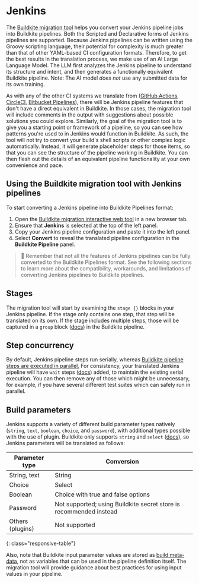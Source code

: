 # Jenkins

The [Buildkite migration tool](/docs/pipelines/migration/tool) helps you convert your Jenkins pipeline jobs into Buildkite pipelines. Both the Scripted and Declarative forms of Jenkins pipelines are supported. Because Jenkins pipelines can be written using the Groovy scripting language, their potential for complexity is much greater than that of other YAML-based CI configuration formats. Therefore, to get the best results in the translation process, we make use of an AI Large Language Model. The LLM first analyzes the Jenkins pipeline to understand its structure and intent, and then generates a functionally equivalent Buildkite pipeline. Note: The AI model *does not* use any submitted data for its own training.

As with any of the other CI systems we translate from ([GitHub Actions](docs/pipelines/migration/tool/github-actions), [CircleCI](/docs/pipelines/migration/tool/circleci), [Bitbucket Pipelines](/docs/pipelines/migration/tool/bitbucket-pipelines)), there will be Jenkins pipeline features that don't have a direct equivalent in Buildkite. In those cases, the migration tool will include comments in the output with suggestions about possible solutions you could explore. Similarly, the goal of the migration tool is to give you a starting point or framework of a pipeline, so you can see how patterns you're used to in Jenkins would function in Buildkite. As such, the tool will not try to convert your build's shell scripts or other complex logic automatically. Instead, it will generate placeholder steps for those items, so that you can see the structure of the pipeline working in Buildkite. You can then flesh out the details of an equivalent pipeline functionality at your own convenience and pace.

## Using the Buildkite migration tool with Jenkins pipelines

To start converting a Jenkins pipeline into Buildkite Pipelines format:

1. Open the [Buildkite migration interactive web tool](https://buildkite.com/resources/migrate/) in a new browser tab.
1. Ensure that **Jenkins** is selected at the top of the left panel.
1. Copy your Jenkins pipeline configuration and paste it into the left panel.
1. Select **Convert** to reveal the translated pipeline configuration in the **Buildkite Pipeline** panel.

> 📘
> Remember that not all the features of Jenkins pipelines can be fully converted to the Buildkite Pipelines format. See the following sections to learn more about the compatibility, workarounds, and limitations of converting Jenkins pipelines to Buildkite pipelines.

## Stages

The migration tool will start by examining the `stage {}` blocks in your Jenkins pipeline. If the stage only contains one step, that step will be translated on its own. If the stage includes multiple steps, those will be captured in a `group` block ([docs](/docs/pipelines/configure/step-types/group-step)) in the Buildkite pipeline.

## Step concurrency

By default, Jenkins pipeline steps run serially, whereas [Buildkite pipeline steps are executed in parallel.](/docs/pipelines/tutorials/parallel-builds) For consistency, your translated Jenkins pipeline will have `wait` steps ([docs](/docs/pipelines/configure/step-types/wait-step)) added, to maintain the existing serial execution. You can then remove any of those which might be unnecessary, for example, if you have several different test suites which can safely run in parallel.

## Build parameters

Jenkins supports a variety of different build parameter types natively (`string`, `text`, `boolean`, `choice`, and `password`), with additional types possible with the use of plugin. Buildkite only supports `string` and `select` ([docs](/docs/pipelines/configure/step-types/input-step)), so Jenkins parameters will be translated as follows:

| Parameter type | Conversion |
| --- | ---------- |
| String, text | String |
| Choice | Select |
| Boolean | Choice with true and false options |
| Password | Not supported; using Buildkite secret store is recommended instead |
| Others (plugins) | Not supported |
{: class="responsive-table"}

Also, note that Buildkite input parameter values are stored as [build meta-data](docs/pipelines/configure/build-meta-data), not as variables that can be used in the pipeline definition itself. The migration tool will provide guidance about best practices for using input values in your pipeline.
